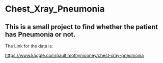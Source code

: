 # Chest_Xray_Pneumonia
## This is a small project to find whether the patient has Pneumonia or not.
The Link for the data is:


https://www.kaggle.com/paultimothymooney/chest-xray-pneumonia

